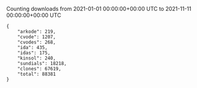 
Counting downloads from 2021-01-01 00:00:00+00:00 UTC to 2021-11-11 00:00:00+00:00 UTC

```
{
    "arkode": 219,
    "cvode": 1207,
    "cvodes": 268,
    "ida": 435,
    "idas": 175,
    "kinsol": 240,
    "sundials": 18218,
    "clones": 67619,
    "total": 88381
}
```
